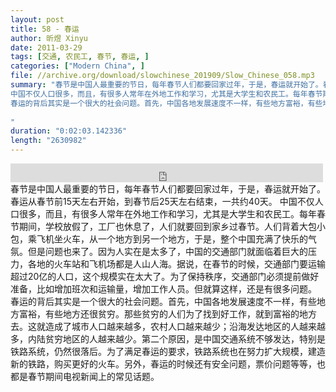 ```yaml
---
layout: post
title: 58 - 春运
author: 昕煜 Xinyu
date: 2011-03-29
tags: [交通, 农民工, 春节, 春运, ]
categories: ["Modern China", ]
file: //archive.org/download/slowchinese_201909/Slow_Chinese_058.mp3
summary: "春节是中国人最重要的节日，每年春节人们都要回家过年，于是，春运就开始了。春运从春节前15天左右开始，到春节后25天左右结束，一共约40天。
中国不仅人口很多，而且，有很多人常年在外地工作和学习，尤其是大学生和农民工。每年春节期间，学校放假了，工厂也休息了，人们就要回到家乡过春节。人们背着大包小包，乘飞机坐火车，从一个地方到另一个地方，于是，整个中国充满了快乐的气氛。但是问题也来了。因为人实在是太多了，中国的交通部门就面临着巨大的压力，各地的火车站和飞机场都是人山人海。据说，在春节的时候，交通部门要运输超过20亿的人口，这个规模实在太大了。为了保持秩序，交通部门必须提前做好准备，比如增加班次和运输量，增加工作人员。但就算这样，还是有很多问题。
春运的背后其实是一个很大的社会问题。首先，中国各地发展速度不一样，有些地方富裕，有些地方还很贫穷。那些贫穷的人们为了找到好工作，就到富裕的地方去。这就造成了城市人口越来越多，农村人口越来越少；沿海发达地区的人越来越多，内陆贫穷地区的人越来越少。第二个原因，是中国交通系统不够发达，特别是铁路系统，仍然很落后。为了满足春运的要求，铁路系统也在努力扩大规模，建造新的铁路，购买更好的火车。另外，春运的时候还有安全问题，票价问题等等，也都是春节期间电视新闻上的常见话题。
 
"
duration: "0:02:03.142336"
length: "2630982"
---
```


<iframe src="https://archive.org/embed/slowchinese_201909/Slow_Chinese_058.mp3" width="500" height="30" frameborder="0" webkitallowfullscreen="true" mozallowfullscreen="true" allowfullscreen></iframe>
春节是中国人最重要的节日，每年春节人们都要回家过年，于是，春运就开始了。春运从春节前15天左右开始，到春节后25天左右结束，一共约40天。
中国不仅人口很多，而且，有很多人常年在外地工作和学习，尤其是大学生和农民工。每年春节期间，学校放假了，工厂也休息了，人们就要回到家乡过春节。人们背着大包小包，乘飞机坐火车，从一个地方到另一个地方，于是，整个中国充满了快乐的气氛。但是问题也来了。因为人实在是太多了，中国的交通部门就面临着巨大的压力，各地的火车站和飞机场都是人山人海。据说，在春节的时候，交通部门要运输超过20亿的人口，这个规模实在太大了。为了保持秩序，交通部门必须提前做好准备，比如增加班次和运输量，增加工作人员。但就算这样，还是有很多问题。
春运的背后其实是一个很大的社会问题。首先，中国各地发展速度不一样，有些地方富裕，有些地方还很贫穷。那些贫穷的人们为了找到好工作，就到富裕的地方去。这就造成了城市人口越来越多，农村人口越来越少；沿海发达地区的人越来越多，内陆贫穷地区的人越来越少。第二个原因，是中国交通系统不够发达，特别是铁路系统，仍然很落后。为了满足春运的要求，铁路系统也在努力扩大规模，建造新的铁路，购买更好的火车。另外，春运的时候还有安全问题，票价问题等等，也都是春节期间电视新闻上的常见话题。
 
